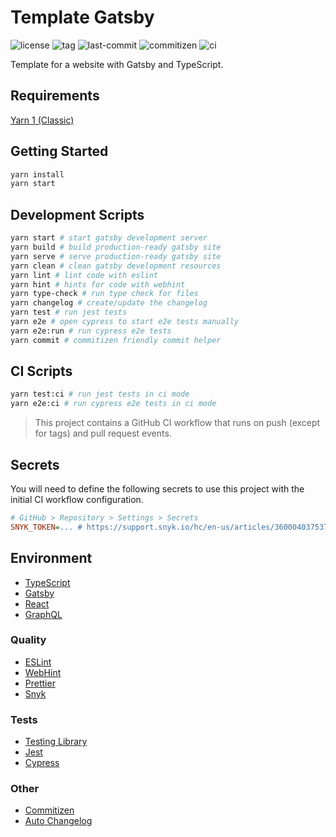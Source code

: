 # Template Gatsby

![license](https://img.shields.io/github/license/kporten/template-gatsby)
![tag](https://img.shields.io/github/v/tag/kporten/template-gatsby)
![last-commit](https://img.shields.io/github/last-commit/kporten/template-gatsby)
![commitizen](https://img.shields.io/badge/commitizen-friendly-brightgreen.svg)
![ci](https://github.com/kporten/template-gatsby/workflows/CI/badge.svg?branch=master&event=push)

Template for a website with Gatsby and TypeScript.

## Requirements

[Yarn 1 (Classic)](https://classic.yarnpkg.com/lang/en/)

## Getting Started

```bash
yarn install
yarn start
```

## Development Scripts

```bash
yarn start # start gatsby development server
yarn build # build production-ready gatsby site
yarn serve # serve production-ready gatsby site
yarn clean # clean gatsby development resources
yarn lint # lint code with eslint
yarn hint # hints for code with webhint
yarn type-check # run type check for files
yarn changelog # create/update the changelog
yarn test # run jest tests
yarn e2e # open cypress to start e2e tests manually
yarn e2e:run # run cypress e2e tests
yarn commit # commitizen friendly commit helper
```

## CI Scripts

```bash
yarn test:ci # run jest tests in ci mode
yarn e2e:ci # run cypress e2e tests in ci mode
```

> This project contains a GitHub CI workflow that runs on push (except for tags) and pull request events.

## Secrets

You will need to define the following secrets to use this project with the initial CI workflow configuration.

```ini
# GitHub > Repository > Settings > Secrets
SNYK_TOKEN=... # https://support.snyk.io/hc/en-us/articles/360004037537-Authentication-for-third-party-tools
```

## Environment

- [TypeScript](https://www.typescriptlang.org/)
- [Gatsby](https://www.gatsbyjs.org/)
- [React](https://reactjs.org/)
- [GraphQL](https://graphql.org/)

### Quality

- [ESLint](https://eslint.org/)
- [WebHint](https://webhint.io/)
- [Prettier](https://prettier.io/)
- [Snyk](https://snyk.io/)

### Tests

- [Testing Library](https://testing-library.com/)
- [Jest](https://jestjs.io/)
- [Cypress](https://www.cypress.io/)

### Other

- [Commitizen](http://commitizen.github.io/cz-cli/)
- [Auto Changelog](https://github.com/CookPete/auto-changelog)
